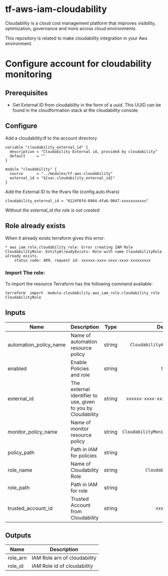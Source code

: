 # tf-aws-iam-cloudability

Cloudability is a cloud cost management platform that improves visibility, optimization, governance and more across cloud environments.

This repository is related to make cloudability integration in your Aws environment.

# Configure account for cloudability monitoring

## Prerequisites

* Get External ID from cloudability in the form of a uuid. This UUID can be found in the cloudformation stack at the cloudability console.

## Configure

Add a cloudability.tf to the account directory

```
variable "cloudability_external_id" {
  description = "Cloudability External id, provided by cloudability"
  default     = ""
}

module "cloudability" {
  source      = "../modules/tf-aws-cloudability"
  external_id = "${var.cloudability_external_id}"
}
```

Add the External ID to  the tfvars file (config.auto.tfvars)
```
cloudability_external_id = "6124f6fd-6964-4fa6-9047-xxxxxxxxxxx"
```

_Without the external_id the role is not created_

## Role already exists

When it already exists terraform gives this error:

```
* aws_iam_role.cloudability_role: Error creating IAM Role CloudabilityRole: EntityAlreadyExists: Role with name CloudabilityRole already exists.
	status code: 409, request id: xxxxxx-xxxx-xxxx-xxxx-xxxxxxxxx
```

### Import The role:

To import the resource Terraform has the following command available:
```
terraform  import  module.cloudability.aws_iam_role.cloudability_role  CloudabilityRole
```

## Inputs

| Name | Description | Type | Default | Required |
|------|-------------|:----:|:-----:|:-----:|
| automation_policy_name | Name of automation resource policy | string | `CloudabilityAutomationPolicy` | no |
| enabled | Enable Policies and role | string | `true` | no |
| external_id | The external identifier to use, given to you by Cloudability | string | `xxxxxx-xxxx-xxxx-xxxx-xxxxxxxxx` | no |
| monitor_policy_name | Name of monitor resource policy | string | `CloudabilityMonitorResourcesPolicy` | no |
| policy_path | Path in IAM for policies | string | `/` | no |
| role_name | Name of Cloudability Role | string | `CloudabilityRole` | no |
| role_path | Path in IAM for role | string | `/` | no |
| trusted_account_id | Trusted Account from Cloudability | string | `xxxxxxxx` | no |

## Outputs

| Name | Description |
|------|-------------|
| role_arn | IAM Role arn of cloudability |
| role_id | IAM Role id of cloudability |
